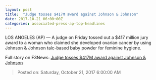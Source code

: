 ```yaml
---
layout: post
title:  "Judge tosses $417M award against Johnson & Johnson"
date: 2017-10-21 06:00:00Z
categories: associated-press-ap-top-headlines
---
```


LOS ANGELES (AP) — A judge on Friday tossed out a $417 million jury award to a woman who claimed she developed ovarian cancer by using Johnson & Johnson talc-based baby powder for feminine hygiene.


Full story on F3News: [Judge tosses $417M award against Johnson & Johnson](http://www.f3nws.com/n/2ajzrC)

> Posted on: Saturday, October 21, 2017 6:00:00 AM
